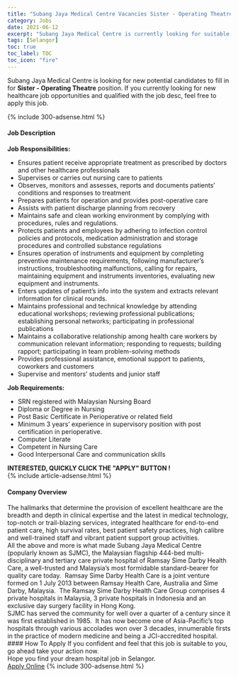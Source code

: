 ```yaml
---
title: "Subang Jaya Medical Centre Vacancies Sister - Operating Theatre" 
category: Jobs 
date: 2021-06-12 
excerpt: "Subang Jaya Medical Centre is currently looking for suitable person to fill in the Sister - Operating Theatre which positioned at Selangor" 
tags: [Selangor] 
toc: true 
toc_label: TOC 
toc_icon: "fire" 
--- 
```


<p>Subang Jaya Medical Centre is looking for new potential candidates to fill in for <b>Sister - Operating Theatre</b> position. If you currently looking for new healthcare job opportunities and qualified with the job desc, feel free to apply this job.
</p>{% include 300-adsense.html %} 
<div><div><h4>Job Description</h4></div><div><div><span><div><div><div><strong>Job Responsibilities:</strong></div><ul><li>Ensures patient receive appropriate treatment as prescribed by doctors and other healthcare professionals</li><li>Supervises or carries out nursing care to patients</li><li>Observes, monitors and assesses, reports and documents patients&#8217; conditions and responses to treatment</li><li>Prepares patients for operation and provides post-operative care</li><li>Assists with patient discharge planning from recovery</li><li>Maintains safe and clean working environment by complying with procedures, rules and regulations.</li><li>Protects patients and employees by adhering to infection control policies and protocols, medication administration and storage procedures and controlled substance regulations</li><li>Ensures operation of instruments and equipment by completing preventive maintenance requirements, following manufacturer&#8217;s instructions, troubleshooting malfunctions, calling for repairs, maintaining equipment and instruments inventories, evaluating new equipment and instruments.</li><li>Enters updates of patient&#8217;s info into the system and extracts relevant information for clinical rounds.</li><li>Maintains professional and technical knowledge by attending educational workshops; reviewing professional publications; establishing personal networks; participating in professional publications</li><li>Maintains a collaborative relationship among health care workers by communication relevant information; responding to requests; building rapport; participating in team problem-solving methods</li><li>Provides professional assistance, emotional support to patients, coworkers and customers</li><li>Supervise and mentors&#8217; students and junior staff</li></ul><div><strong>Job Requirements:</strong></div><ul><li>SRN registered with Malaysian Nursing Board</li><li>Diploma or Degree in Nursing</li><li>Post Basic Certificate in Perioperative or related field</li><li>Minimum 3 years&#8217; experience in supervisory position with post certification in perioperative.</li><li>Computer Literate</li><li>Competent in Nursing Care</li><li>Good Interpersonal Care and communication skills</li></ul><div><strong>INTERESTED, QUICKLY CLICK THE "APPLY" BUTTON !</strong></div></div></div></span></div></div></div> 
{% include article-adsense.html %} 
<div><div><h4>Company Overview</h4></div><div><div><span><div><div>
<div>
		The hallmarks that determine the provision of excellent healthcare are the breadth and depth in clinical expertise and the latest in medical technology, top-notch or trail-blazing services, integrated healthcare for end-to-end patient care, high survival rates, best patient safety practices, high calibre and well-trained staff and vibrant patient support group activities.</div>
<div>
		All the above and more is what made Subang Jaya Medical Centre (popularly known as SJMC), the Malaysian flagship 444-bed multi-disciplinary and tertiary care private hospital of Ramsay Sime Darby Health Care, a well-trusted and Malaysia&#8217;s most formidable standard-bearer for quality care today.&#160; Ramsay Sime Darby Health Care is a joint venture formed on 1 July 2013 between Ramsay Health Care, Australia and Sime Darby, Malaysia.&#160; The Ramsay Sime Darby Health Care Group comprises 4 private hospitals in Malaysia, 3 private hospitals in Indonesia and an exclusive day surgery facility in Hong Kong.</div>
<div>
		SJMC has served the community for well over a quarter of a century since it was first established in 1985.&#160; It has now become one of Asia-Pacific&#8217;s top hospitals through various accolades won over 3 decades, innumerable firsts in the practice of modern medicine and being a JCI-accredited hospital.</div>
</div></div></span></div></div></div> 
#### How To Apply 
If you confident and feel that this job is suitable to you, go ahead take your action now. <br/> 
Hope you find your dream hospital job in Selangor. <br/> 
<a href="https://www.jobstreet.com.my/en/job/sister-operating-theatre-4583094?jobId=jobstreet-my-job-4583094" class="btn btn--warning" target="_blank" rel="nofollow noopenner">Apply Online</a> 
{% include 300-adsense.html %} 